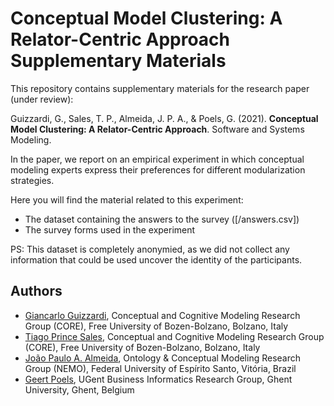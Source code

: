 # Conceptual Model Clustering: A Relator-Centric Approach <br>Supplementary Materials

This repository contains supplementary materials for the research paper (under review):

Guizzardi, G., Sales, T. P., Almeida, J. P. A., & Poels, G. (2021). **Conceptual Model Clustering: A Relator-Centric Approach**. Software and Systems Modeling.

In the paper, we report on an empirical experiment in which conceptual modeling experts express their preferences for different modularization strategies.

Here you will find the material related to this experiment:

* The dataset containing the answers to the survey ([/answers.csv])
* The survey forms used in the experiment

PS: This dataset is completely anonymied, as we did not collect any information that could be used uncover the identity of the participants.

## Authors

* [Giancarlo Guizzardi](http://www.inf.ufes.br/~gguizzardi/), Conceptual and Cognitive Modeling Research Group (CORE), Free University of Bozen-Bolzano, Bolzano, Italy
* [Tiago Prince Sales](https://www.inf.unibz.it/~tpsales/), Conceptual and Cognitive Modeling Research Group (CORE), Free University of Bozen-Bolzano, Bolzano, Italy
* [João Paulo A. Almeida](https://nemo.inf.ufes.br/equipe/jpalmeida/), Ontology & Conceptual Modeling Research Group (NEMO), Federal University of Espírito Santo, Vitória, Brazil
* [Geert Poels](https://www.mis.ugent.be/author/gpoels/), UGent Business Informatics Research Group, Ghent University, Ghent, Belgium
